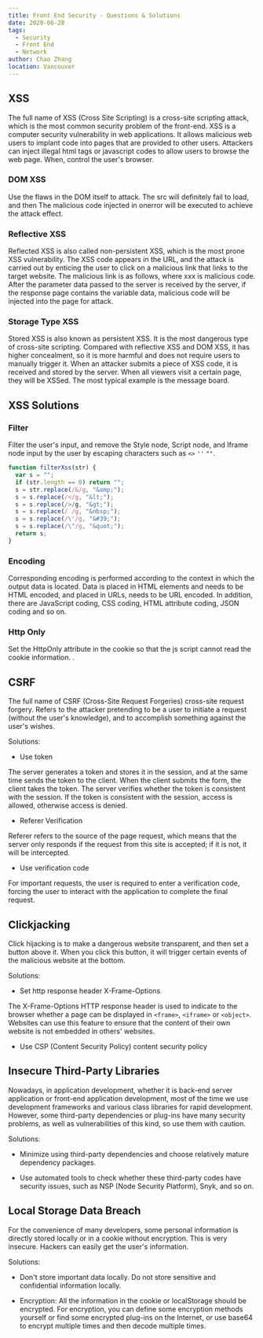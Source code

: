 ```yaml
---
title: Front End Security - Questions & Solutions
date: 2020-06-28
tags:
  - Security
  - Front End
  - Network
author: Chao Zhang
location: Vancouver
---
```


## XSS

The full name of XSS (Cross Site Scripting) is a cross-site scripting attack, which is the most common security problem of the front-end. XSS is a computer security vulnerability in web applications. It allows malicious web users to implant code into pages that are provided to other users. Attackers can inject illegal html tags or javascript codes to allow users to browse the web page. When, control the user's browser.

### DOM XSS

Use the flaws in the DOM itself to attack. The src will definitely fail to load, and then The malicious code injected in onerror will be executed to achieve the attack effect.

### Reflective XSS

Reflected XSS is also called non-persistent XSS, which is the most prone XSS vulnerability. The XSS code appears in the URL, and the attack is carried out by enticing the user to click on a malicious link that links to the target website.
The malicious link is as follows, where xxx is malicious code. After the parameter data passed to the server is received by the server, if the response page contains the variable data, malicious code will be injected into the page for attack.

### Storage Type XSS

Stored XSS is also known as persistent XSS. It is the most dangerous type of cross-site scripting. Compared with reflective XSS and DOM XSS, it has higher concealment, so it is more harmful and does not require users to manually trigger it.
When an attacker submits a piece of XSS code, it is received and stored by the server. When all viewers visit a certain page, they will be XSSed. The most typical example is the message board.

## XSS Solutions

### Filter

Filter the user's input, and remove the Style node, Script node, and Iframe node input by the user by escaping characters such as `<>` `''` `""`.

```js
function filterXss(str) {
  var s = "";
  if (str.length == 0) return "";
  s = str.replace(/&/g, "&amp;");
  s = s.replace(/</g, "&lt;");
  s = s.replace(/>/g, "&gt;");
  s = s.replace(/ /g, "&nbsp;");
  s = s.replace(/\'/g, "&#39;");
  s = s.replace(/\"/g, "&quot;");
  return s;
}
```

### Encoding

Corresponding encoding is performed according to the context in which the output data is located. Data is placed in HTML elements and needs to be HTML encoded, and placed in URLs, needs to be URL encoded. In addition, there are JavaScript coding, CSS coding, HTML attribute coding, JSON coding and so on.

### Http Only

Set the HttpOnly attribute in the cookie so that the js script cannot read the cookie information. .

## CSRF

The full name of CSRF (Cross-Site Request Forgeries) cross-site request forgery. Refers to the attacker pretending to be a user to initiate a request (without the user's knowledge), and to accomplish something against the user's wishes.

Solutions:

- Use token

The server generates a token and stores it in the session, and at the same time sends the token to the client. When the client submits the form, the client takes the token. The server verifies whether the token is consistent with the session. If the token is consistent with the session, access is allowed, otherwise access is denied.

- Referer Verification

Referer refers to the source of the page request, which means that the server only responds if the request from this site is accepted; if it is not, it will be intercepted.

- Use verification code

For important requests, the user is required to enter a verification code, forcing the user to interact with the application to complete the final request.

## Clickjacking

Click hijacking is to make a dangerous website transparent, and then set a button above it. When you click this button, it will trigger certain events of the malicious website at the bottom.

Solutions:

- Set http response header X-Frame-Options

The X-Frame-Options HTTP response header is used to indicate to the browser whether a page can be displayed in `<frame>`, `<iframe>` or `<object>`. Websites can use this feature to ensure that the content of their own website is not embedded in others' websites.

- Use CSP (Content Security Policy) content security policy

## Insecure Third-Party Libraries

Nowadays, in application development, whether it is back-end server application or front-end application development, most of the time we use development frameworks and various class libraries for rapid development. However, some third-party dependencies or plug-ins have many security problems, as well as vulnerabilities of this kind, so use them with caution.

Solutions:

- Minimize using third-party dependencies and choose relatively mature dependency packages.

- Use automated tools to check whether these third-party codes have security issues, such as NSP (Node Security Platform), Snyk, and so on.

## Local Storage Data Breach

For the convenience of many developers, some personal information is directly stored locally or in a cookie without encryption. This is very insecure. Hackers can easily get the user's information.

Solutions:

- Don't store important data locally. Do not store sensitive and confidential information locally.

- Encryption: All the information in the cookie or localStorage should be encrypted. For encryption, you can define some encryption methods yourself or find some encrypted plug-ins on the Internet, or use base64 to encrypt multiple times and then decode multiple times.

